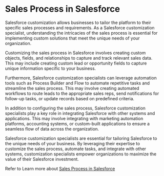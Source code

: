 # Sales Process in Salesforce

Salesforce customization allows businesses to tailor the platform to their specific sales processes and requirements. As a Salesforce customization specialist, understanding the intricacies of the sales process is essential for implementing custom solutions that meet the unique needs of your organization.

Customizing the sales process in Salesforce involves creating custom objects, fields, and relationships to capture and track relevant sales data. This may include creating custom lead or opportunity fields to capture unique information specific to your business.

Furthermore, Salesforce customization specialists can leverage automation tools such as Process Builder and Flow to automate repetitive tasks and streamline the sales process. This may involve creating automated workflows to route leads to the appropriate sales reps, send notifications for follow-up tasks, or update records based on predefined criteria.

In addition to configuring the sales process, Salesforce customization specialists play a key role in integrating Salesforce with other systems and applications. This may involve integrating with marketing automation platforms, accounting systems, or custom-built applications to ensure a seamless flow of data across the organization.

Salesforce customization specialists are essential for tailoring Salesforce to the unique needs of your business. By leveraging their expertise to customize the sales process, automate tasks, and integrate with other systems, customization specialists empower organizations to maximize the value of their Salesforce investment.

Refer to Learn more about [Sales Process in Salesforce](https://arrify.com/sales-process-in-salesforce/)
